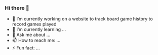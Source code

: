 ### Hi there 👋

- 🔭 I’m currently working on a website to track board game history to record games played
- 🌱 I’m currently learning ...
- 💬 Ask me about ...
- 📫 How to reach me: ...
- ⚡ Fun fact: ...
